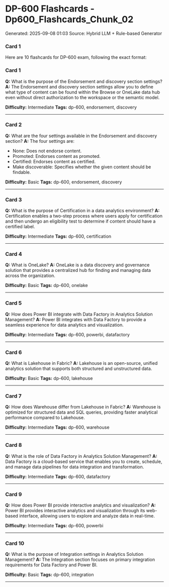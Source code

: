 # DP-600 Flashcards - Dp600_Flashcards_Chunk_02

Generated: 2025-09-08 01:03
Source: Hybrid LLM + Rule-based Generator

### Card 1
Here are 10 flashcards for DP-600 exam, following the exact format:

### Card 1
**Q:** What is the purpose of the Endorsement and discovery section settings?
**A:** The Endorsement and discovery section settings allow you to define what type of content can be found within the Browse or OneLake data hub even without direct authorization to the workspace or the semantic model.

**Difficulty:** Intermediate
**Tags:** dp-600, endorsement, discovery

---

### Card 2
**Q:** What are the four settings available in the Endorsement and discovery section?
**A:** The four settings are:
- None: Does not endorse content.
- Promoted: Endorses content as promoted.
- Certified: Endorses content as certified.
- Make discoverable: Specifies whether the given content should be findable.

**Difficulty:** Basic
**Tags:** dp-600, endorsement, discovery

---

### Card 3
**Q:** What is the purpose of Certification in a data analytics environment?
**A:** Certification enables a two-step process where users apply for certification and then undergo an eligibility test to determine if content should have a certified label.

**Difficulty:** Intermediate
**Tags:** dp-600, certification

---

### Card 4
**Q:** What is OneLake?
**A:** OneLake is a data discovery and governance solution that provides a centralized hub for finding and managing data across the organization.

**Difficulty:** Basic
**Tags:** dp-600, onelake

---

### Card 5
**Q:** How does Power BI integrate with Data Factory in Analytics Solution Management?
**A:** Power BI integrates with Data Factory to provide a seamless experience for data analytics and visualization.

**Difficulty:** Intermediate
**Tags:** dp-600, powerbi, datafactory

---

### Card 6
**Q:** What is Lakehouse in Fabric?
**A:** Lakehouse is an open-source, unified analytics solution that supports both structured and unstructured data.

**Difficulty:** Basic
**Tags:** dp-600, lakehouse

---

### Card 7
**Q:** How does Warehouse differ from Lakehouse in Fabric?
**A:** Warehouse is optimized for structured data and SQL queries, providing faster analytical performance compared to Lakehouse.

**Difficulty:** Intermediate
**Tags:** dp-600, warehouse

---

### Card 8
**Q:** What is the role of Data Factory in Analytics Solution Management?
**A:** Data Factory is a cloud-based service that enables you to create, schedule, and manage data pipelines for data integration and transformation.

**Difficulty:** Intermediate
**Tags:** dp-600, datafactory

---

### Card 9
**Q:** How does Power BI provide interactive analytics and visualization?
**A:** Power BI provides interactive analytics and visualization through its web-based interface, allowing users to explore and analyze data in real-time.

**Difficulty:** Intermediate
**Tags:** dp-600, powerbi

---

### Card 10
**Q:** What is the purpose of Integration settings in Analytics Solution Management?
**A:** The Integration section focuses on primary integration requirements for Data Factory and Power BI.

**Difficulty:** Basic
**Tags:** dp-600, integration

---

